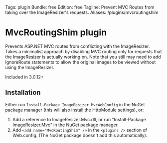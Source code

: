 Tags: plugin
Bundle: free
Edition: free
Tagline: Prevent MVC Routes from taking over the ImageResizer's requests.
Aliases: /plugins/mvcroutingshim

# MvcRoutingShim plugin

Prevents ASP.NET MVC routes from conflicting with the ImageResizer. Takes a minimalist approach by disabling MVC routing only for requests that the ImageResizer is actually working on. Note that you still may need to add IgnoreRoute statements to allow the original images to be viewed without using the ImageResizer.

Included in 3.0.12+

## Installation

Either run `Install-Package ImageResizer.MvcWebConfig` in the NuGet package manager (this will also install the HttpModule settings), or:

1. Add a reference to ImageResizer.Mvc.dll, or run "Install-Package ImageResizer.Mvc" in the NuGet package manager.
2. Add `<add name="MvcRoutingShim" />` in the `<plugins />` section of Web.config. (The NuGet package doesn't add this automatically).
  
